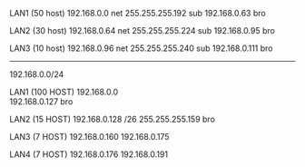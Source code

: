 LAN1 (50 host)
192.168.0.0		net
255.255.255.192	sub
192.168.0.63    	bro


LAN2 (30 host)
192.168.0.64	net
255.255.255.224	sub
192.168.0.95	bro


LAN3 (10 host)
192.168.0.96	net
255.255.255.240	sub
192.168.0.111	bro


----------------------------------------------------------------
192.168.0.0/24

LAN1 (100 HOST)
192.168.0.0  
192.168.0.127	bro

LAN2 (15 HOST)
192.168.0.128  /26
255.255.255.159	bro

LAN3 (7 HOST)
192.168.0.160
192.168.0.175

LAN4 (7 HOST)
192.168.0.176
192.168.0.191











